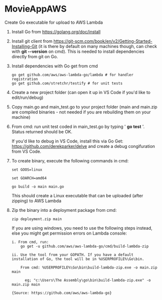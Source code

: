 # MovieAppAWS

Create Go executable for upload to AWS Lambda

1.	Install Go from https://golang.org/doc/install

2.	Install git client from https://git-scm.com/book/en/v2/Getting-Started-Installing-Git (it is there by default on many machines though, can check with 
<b>git --version</b> 
    on cmd). This is needed to install dependencies directly from git on Go.

3.	Install dependencies with Go get from cmd
      
        go get github.com/aws/aws-lambda-go/lambda # for handler registration
        go get github.com/stretchr/testify # for unit tests
	
4.	Create a new project folder (can open it up in VS Code if you'd like to edit/run/debug)

5.	Copy main.go and main_test.go to your project folder (main and main.zip are compiled binaries - not needed if you are rebuilding them on your machine)

6.	From cmd: run unit test coded in main_test.go by typing '
<b>go test</b>
'. Status returned should be OK.  
  
    If you'd like to debug in VS Code, install this via Go Get: https://github.com/derekparker/delve and create a debug congifuration from VS Code.

7.	To create binary, execute the following commands in cmd:
  
        set GOOS=linux

        set GOARCH=amd64

        go build -o main main.go
    
    This should create a Linux executable that can be uploaded (after zipping) to AWS Lambda

8.  Zip the binary into a deployment package from cmd:

	    zip deployment.zip main
	    
    If you are using windows, you need to use the following steps instead, else you might get permission errors on Lambda console:
    
        i. From cmd, run: 
            go get -u github.com/aws/aws-lambda-go/cmd/build-lambda-zip

        ii. Use the tool from your GOPATH. If you have a default installation of Go, the tool will be in %USERPROFILE%\Go\bin.

            From cmd: %USERPROFILE%\Go\bin\build-lambda-zip.exe -o main.zip main 

              eg; "c:\Users\The Assembly\go\bin\build-lambda-zip.exe" -o main.zip main

        {Source: https://github.com/aws/aws-lambda-go}
